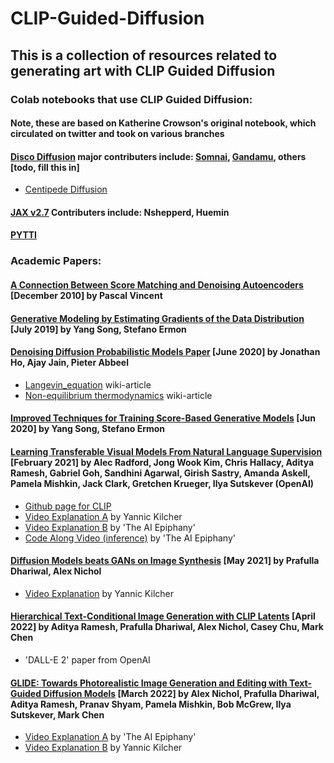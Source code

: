 # CLIP-Guided-Diffusion
## This is a collection of resources related to generating art with CLIP Guided Diffusion

### Colab notebooks that use CLIP Guided Diffusion:

#### Note, these are based on Katherine Crowson's original notebook, which circulated on twitter and took on various branches

#### [Disco Diffusion](https://github.com/alembics/disco-diffusion) major contributers include: [Somnai](https://twitter.com/somnai_dreams), [Gandamu](https://twitter.com/gandamu_ml), others [todo, fill this in]

- [Centipede Diffusion](https://github.com/Zalring/Centipede_Diffusion)

#### [JAX v2.7](https://colab.research.google.com/drive/1hcDA5skuzk2IoC0wkQam4i-5k7c7iR1T?usp=sharing) Contributers include: Nshepperd, Huemin

#### [PYTTI](https://pytti-tools.github.io/pytti-book/intro.html)

### Academic Papers:

#### [A Connection Between Score Matching and Denoising Autoencoders](http://www.iro.umontreal.ca/~vincentp/Publications/smdae_techreport.pdf) [December 2010] by Pascal Vincent
#### [Generative Modeling by Estimating Gradients of the Data Distribution](https://arxiv.org/abs/1907.05600) [July 2019] by Yang Song, Stefano Ermon

#### [Denoising Diffusion Probabilistic Models Paper](https://arxiv.org/abs/2006.11239) [June 2020] by Jonathan Ho, Ajay Jain, Pieter Abbeel
- [Langevin_equation](https://en.wikipedia.org/wiki/Langevin_equation) wiki-article
- [Non-equilibrium thermodynamics](https://en.wikipedia.org/wiki/Non-equilibrium_thermodynamics) wiki-article

#### [Improved Techniques for Training Score-Based Generative Models](https://arxiv.org/abs/2006.09011) [Jun 2020] by Yang Song, Stefano Ermon

#### [Learning Transferable Visual Models From Natural Language Supervision](https://arxiv.org/abs/2103.00020) [February 2021] by Alec Radford, Jong Wook Kim, Chris Hallacy, Aditya Ramesh, Gabriel Goh, Sandhini Agarwal, Girish Sastry, Amanda Askell, Pamela Mishkin, Jack Clark, Gretchen Krueger, Ilya Sutskever (OpenAI)
- [Github page for CLIP](https://github.com/OpenAI/CLIP)
- [Video Explanation A](https://www.youtube.com/watch?v=T9XSU0pKX2E&ab_channel=YannicKilcher) by Yannic Kilcher
- [Video Explanation B](https://www.youtube.com/watch?v=fQyHEXZB-nM&t=7s) by 'The AI Epiphany'
- [Code Along Video (inference)](https://www.youtube.com/watch?v=jwZQD0Cqz4o) by 'The AI Epiphany'

#### [Diffusion Models beats GANs on Image Synthesis](https://arxiv.org/abs/2105.05233) [May 2021] by Prafulla Dhariwal, Alex Nichol
- [Video Explanation](https://www.youtube.com/watch?v=W-O7AZNzbzQ&ab_channel=YannicKilcher) by Yannic Kilcher

#### [Hierarchical Text-Conditional Image Generation with CLIP Latents](https://arxiv.org/abs/2204.06125) [April 2022] by Aditya Ramesh, Prafulla Dhariwal, Alex Nichol, Casey Chu, Mark Chen
- 'DALL-E 2' paper from OpenAI

#### [GLIDE: Towards Photorealistic Image Generation and Editing with Text-Guided Diffusion Models](https://arxiv.org/abs/2112.10741) [March 2022] by Alex Nichol, Prafulla Dhariwal, Aditya Ramesh, Pranav Shyam, Pamela Mishkin, Bob McGrew, Ilya Sutskever, Mark Chen
- [Video Explanation A](https://www.youtube.com/watch?v=lvv4N2nf-HU&ab_channel=TheAIEpiphany) by 'The AI Epiphany'
- [Video Explanation B](https://www.youtube.com/watch?v=gwI6g1pBD84&ab_channel=YannicKilcher) by Yannic Kilcher
